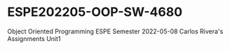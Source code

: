 # ESPE202205-OOP-SW-4680
Object Oriented Programming ESPE Semester 2022-05-08
Carlos Rivera's Assignments Unit1
